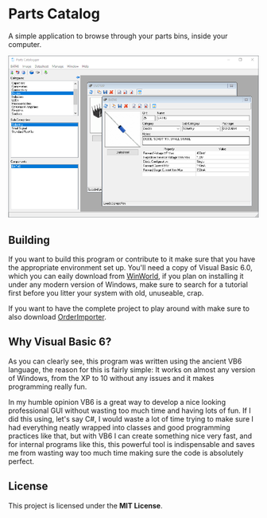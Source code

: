 # Parts Catalog

A simple application to browse through your parts bins, inside your computer.

![Screenshot](/Screenshots/2020-11-17.png)


## Building

If you want to build this program or contribute to it make sure that you have
the appropriate environment set up. You'll need a copy of Visual Basic 6.0,
which you can eaily download from [WinWorld](https://winworldpc.com/product/microsoft-visual-stu/60),
if you plan on installing it under any modern version of Windows, make sure to
search for a tutorial first before you litter your system with old, unuseable,
crap.

If you want to have the complete project to play around with make sure to also
download [OrderImporter](https://github.com/innoveworkshop/OrderImporter).


## Why Visual Basic 6?

As you can clearly see, this program was written using the ancient VB6 language,
the reason for this is fairly simple: It works on almost any version of Windows,
from the XP to 10 without any issues and it makes programming really fun.

In my humble opinion VB6 is a great way to develop a nice looking professional
GUI without wasting too much time and having lots of fun. If I did this using,
let's say C#, I would waste a lot of time trying to make sure I had everything
neatly wrapped into classes and good programming practices like that, but with
VB6 I can create something nice very fast, and for internal programs like this,
this powerful tool is indispensable and saves me from wasting way too much time
making sure the code is absolutely perfect.


## License

This project is licensed under the **MIT License**.

